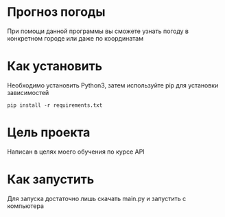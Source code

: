 # Прогноз погоды

При помощи данной программы вы сможете узнать погоду в конкретном городе или даже по координатам

# Как установить
Необходимо установить Python3, затем используйте pip для установки зависимостей
```
pip install -r requirements.txt
```

# Цель проекта
Написан в целях моего обучения по курсе API

# Как запустить
Для запуска достаточно лишь скачать main.py и запустить с компьютера
